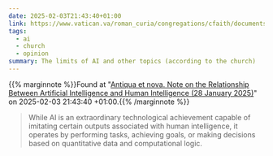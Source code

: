 ```yaml
---
date: 2025-02-03T21:43:40+01:00
link: https://www.vatican.va/roman_curia/congregations/cfaith/documents/rc_ddf_doc_20250128_antiqua-et-nova_en.html#Introduction
tags:
  - ai
  - church
  - opinion
summary: The limits of AI and other topics (according to the church)
---
```

{{% marginnote %}}Found at "[Antiqua et nova. Note on the Relationship Between Artificial Intelligence and Human Intelligence (28 January 2025)](https://web.archive.org/web/20250203214340/https://www.vatican.va/roman_curia/congregations/cfaith/documents/rc_ddf_doc_20250128_antiqua-et-nova_en.html#Introduction)" on 2025-02-03 21:43:40 +01:00.{{% /marginnote %}}

> While AI is an extraordinary technological achievement capable of imitating certain outputs associated with human intelligence, it operates by performing tasks, achieving goals, or making decisions based on quantitative data and computational logic.